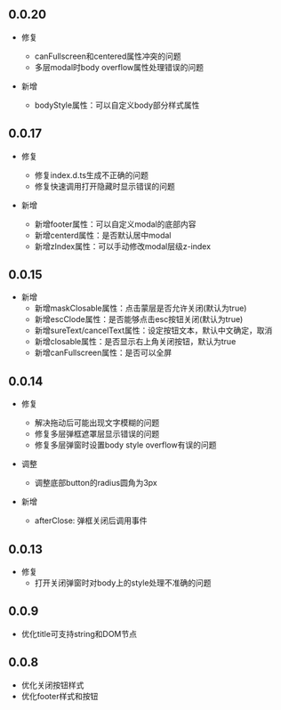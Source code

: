 
## 0.0.20

- 修复
  - canFullscreen和centered属性冲突的问题
  - 多层modal时body overflow属性处理错误的问题

- 新增
  - bodyStyle属性：可以自定义body部分样式属性

## 0.0.17

- 修复
  - 修复index.d.ts生成不正确的问题
  - 修复快速调用打开隐藏时显示错误的问题

- 新增
  - 新增footer属性：可以自定义modal的底部内容
  - 新增centerd属性：是否默认居中modal
  - 新增zIndex属性：可以手动修改modal层级z-index

## 0.0.15

- 新增
  - 新增maskClosable属性：点击蒙层是否允许关闭(默认为true)
  - 新增escClode属性：是否能够点击esc按钮关闭(默认为true)
  - 新增sureText/cancelText属性：设定按钮文本，默认中文确定，取消
  - 新增closable属性：是否显示右上角关闭按钮，默认为true
  - 新增canFullscreen属性：是否可以全屏

## 0.0.14

- 修复
  - 解决拖动后可能出现文字模糊的问题
  - 修复多层弹框遮罩层显示错误的问题
  - 修复多层弹窗时设置body style overflow有误的问题

- 调整
  - 调整底部button的radius圆角为3px

- 新增
  - afterClose: 弹框关闭后调用事件

## 0.0.13

- 修复
  - 打开关闭弹窗时对body上的style处理不准确的问题


## 0.0.9

- 优化title可支持string和DOM节点


## 0.0.8

- 优化关闭按钮样式
- 优化footer样式和按钮